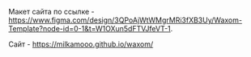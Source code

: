 Макет сайта по ссылке - https://www.figma.com/design/3QPoAjWtWMgrMRi3fXB3Uy/Waxom-Template?node-id=0-1&t=W1OXun5dFTVJfeVT-1.

Сайт - https://milkamooo.github.io/waxom/

